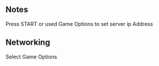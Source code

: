 ## Notes

Press START or used Game Options to set server ip Address

## Networking

Select Game Options

